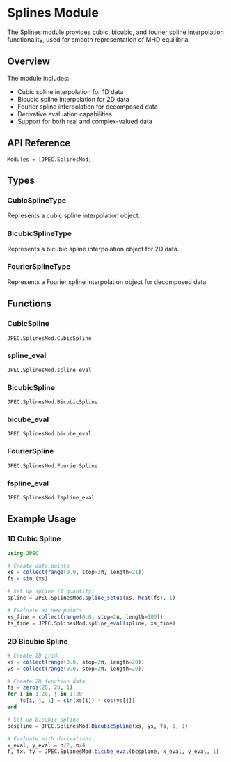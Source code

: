 # Splines Module

The Splines module provides cubic, bicubic, and fourier spline interpolation functionality, used for smooth representation of MHD equilibria.

## Overview

The module includes:
- Cubic spline interpolation for 1D data
- Bicubic spline interpolation for 2D data
- Fourier spline interpolation for decomposed data
- Derivative evaluation capabilities
- Support for both real and complex-valued data

## API Reference

```@autodocs
Modules = [JPEC.SplinesMod]
```

## Types

### CubicSplineType
Represents a cubic spline interpolation object.

### BicubicSplineType
Represents a bicubic spline interpolation object for 2D data.

### FourierSplineType
Represents a Fourier spline interpolation object for decomposed data.

## Functions

### CubicSpline
```@docs
JPEC.SplinesMod.CubicSpline
```

### spline_eval
```@docs
JPEC.SplinesMod.spline_eval
```

### BicubicSpline
```@docs
JPEC.SplinesMod.BicubicSpline
```

### bicube_eval
```@docs
JPEC.SplinesMod.bicube_eval
```

### FourierSpline
```@docs
JPEC.SplinesMod.FourierSpline
```

### fspline_eval
```@docs
JPEC.SplinesMod.fspline_eval
```

## Example Usage

### 1D Cubic Spline
```julia
using JPEC

# Create data points
xs = collect(range(0.0, stop=2π, length=21))
fs = sin.(xs)

# Set up spline (1 quantity)
spline = JPEC.SplinesMod.spline_setup(xs, hcat(fs), 1)

# Evaluate at new points
xs_fine = collect(range(0.0, stop=2π, length=100))
fs_fine = JPEC.SplinesMod.spline_eval(spline, xs_fine)
```

### 2D Bicubic Spline
```julia
# Create 2D grid
xs = collect(range(0.0, stop=2π, length=20))
ys = collect(range(0.0, stop=2π, length=20))

# Create 2D function data
fs = zeros(20, 20, 1)
for i in 1:20, j in 1:20
    fs[i, j, 1] = sin(xs[i]) * cos(ys[j])
end

# Set up bicubic spline
bcspline = JPEC.SplinesMod.BicubicSpline(xs, ys, fs, 1, 1)

# Evaluate with derivatives
x_eval, y_eval = π/2, π/4
f, fx, fy = JPEC.SplinesMod.bicube_eval(bcspline, x_eval, y_eval, 1)
```
